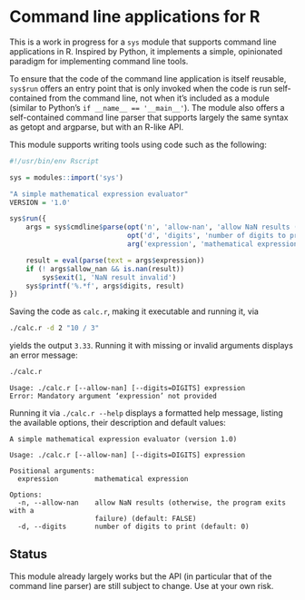 # Command line applications for R



This is a work in progress for a `sys` module that supports command line
applications in R. Inspired by Python, it implements a simple, opinionated
paradigm for implementing command line tools.

To ensure that the code of the command line application is itself reusable,
`sys$run` offers an entry point that is only invoked when the code is run
self-contained from the command line, not when it’s included as a module
(similar to Python’s `if __name__ == '__main__'`). The module also offers a
self-contained command line parser that supports largely the same syntax as
getopt and argparse, but with an R-like API.

This module supports writing tools using code such as the following:


```r
#!/usr/bin/env Rscript

sys = modules::import('sys')

"A simple mathematical expression evaluator"
VERSION = '1.0'

sys$run({
    args = sys$cmdline$parse(opt('n', 'allow-nan', 'allow NaN results (otherwise, the program exits with a failure)', FALSE),
                             opt('d', 'digits', 'number of digits to print', 0),
                             arg('expression', 'mathematical expression'))

    result = eval(parse(text = args$expression))
    if (! args$allow_nan && is.nan(result))
        sys$exit(1, 'NaN result invalid')
    sys$printf('%.*f', args$digits, result)
})
```

Saving the code as `calc.r`, making it executable and running
it, via

```bash
./calc.r -d 2 "10 / 3"
```

yields the output `3.33`. Running it with missing
or invalid arguments displays an error message:

```bash
./calc.r
```
```
Usage: ./calc.r [--allow-nan] [--digits=DIGITS] expression
Error: Mandatory argument ‘expression’ not provided
```

Running it via `./calc.r --help` displays a formatted help message, listing the
available options, their description and default values:

```
A simple mathematical expression evaluator (version 1.0)

Usage: ./calc.r [--allow-nan] [--digits=DIGITS] expression

Positional arguments:
  expression         mathematical expression

Options:
  -n, --allow-nan    allow NaN results (otherwise, the program exits with a
                     failure) (default: FALSE)
  -d, --digits       number of digits to print (default: 0)
```

## Status

This module already largely works but the API (in particular that of the command
line parser) are still subject to change. Use at your own risk.
